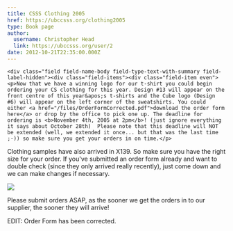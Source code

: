 ```yaml
---
title: CSSS Clothing 2005 
href: https://ubccsss.org/clothing2005
type: Book page
author:
  username: Christopher Head
  link: https://ubccsss.org/user/2
date: 2012-10-21T22:35:00.000Z
---
```



    <div class="field field-name-body field-type-text-with-summary field-label-hidden"><div class="field-items"><div class="field-item even"><p>Now that we have a winning logo for our t-shirt you could begin ordering your CS clothing for this year. Design #13 will appear on the front centre of this year&apos;s t-shirts and the Cube logo (Design #6) will appear on the left corner of the sweatshirts. You could either <a href="/files/OrderFormCorrected.pdf">download the order form here</a> or drop by the office to pick one up. The deadline for ordering is <b>November 4th, 2005 at 2pm</b>! (just ignore everything it says about October 28th)  Please note that this deadline will NOT be extended (well, we extended it once... but that was the last time ;-)) so make sure you get your orders in on time.</p>
<p>Clothing samples have also arrived in X139.  So make sure you have the right size for your order.  If you&apos;ve submitted an order form already and want to double check (since they only arrived really recently), just come down and we can make changes if necessary.</p>
<p><img src="/files/shirtcolors.gif"></p>
<p>Please submit orders ASAP, as the sooner we get the orders in to our supplier, the sooner they will arrive!</p>
<p>EDIT: Order Form has been corrected.</p>
</div></div></div>    <footer>
          </footer>
    